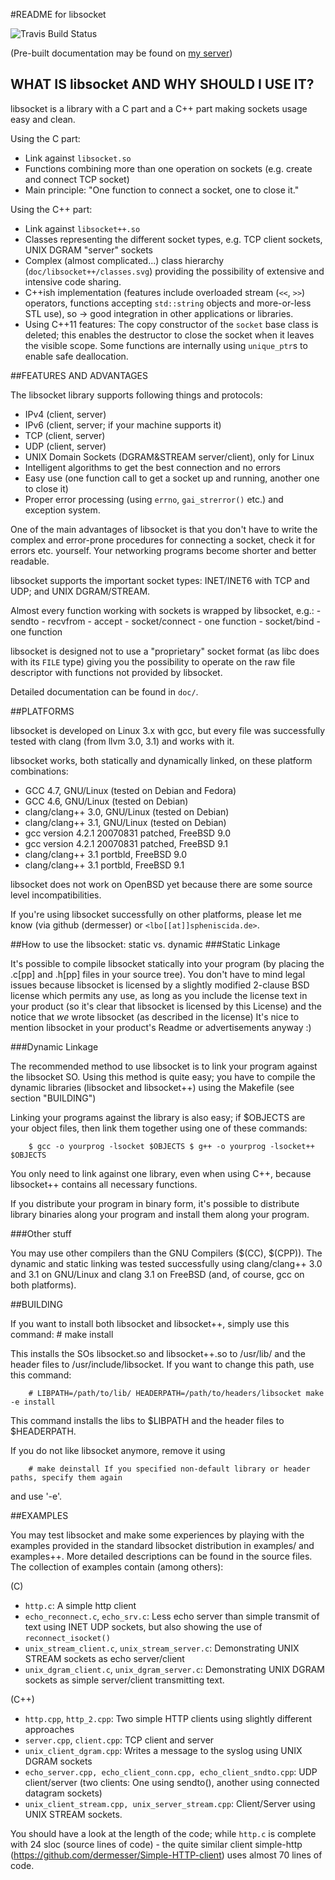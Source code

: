 #README for libsocket

![Travis Build Status](https://api.travis-ci.org/dermesser/libsocket.png )

(Pre-built documentation may be found on [my
 server](http://lbo.spheniscida.de/doc/libsocket/doxygen/index.html))

## WHAT IS libsocket AND WHY SHOULD I USE IT?

libsocket is a library with a C part and a C++ part making sockets usage easy and clean.

Using the C part:

- Link against `libsocket.so`
- Functions combining more than one operation on sockets (e.g. create and connect TCP socket)
- Main principle: "One function to connect a socket, one to close it."

Using the C++ part:

- Link against `libsocket++.so`
- Classes representing the different socket types, e.g. TCP client sockets, UNIX DGRAM "server"
sockets
- Complex (almost complicated...) class hierarchy (`doc/libsocket++/classes.svg`) providing the
possibility of extensive and intensive code sharing.
- C++ish implementation (features include overloaded stream (`<<`, `>>`) operators, functions
accepting `std::string` objects and more-or-less STL use), so -> good integration in other
applications or libraries.
- Using C++11 features: The copy constructor of the `socket` base class is deleted; this enables the
destructor to close the socket when it leaves the visible scope. Some functions are internally using
`unique_ptr`s to enable safe deallocation.


##FEATURES AND ADVANTAGES

The libsocket library supports following things and protocols:

* IPv4 (client, server)
* IPv6 (client, server; if your machine supports it)
* TCP (client, server)
* UDP (client, server)
* UNIX Domain Sockets (DGRAM&STREAM server/client), only for Linux
* Intelligent algorithms to get the best connection and no errors
* Easy use (one function call to get a socket up and running, another one to close it)
* Proper error processing (using `errno`, `gai_strerror()` etc.) and exception system.

One of the main advantages of libsocket is that you don't have to write the complex and error-prone
procedures for connecting a socket, check it for errors etc. yourself. Your networking programs
become shorter and better readable.

libsocket supports the important socket types: INET/INET6 with TCP and UDP; and UNIX DGRAM/STREAM.

Almost every function working with sockets is wrapped by libsocket, e.g.:
        - sendto
        - recvfrom
        - accept
        - socket/connect - one function
        - socket/bind    - one function

libsocket is designed not to use a "proprietary" socket format (as libc does with its `FILE` type)
giving you the possibility to operate on the raw file descriptor with functions not provided by
libsocket.

Detailed documentation can be found in `doc/`.

##PLATFORMS

libsocket is developed on Linux 3.x with gcc, but every file was successfully tested with clang
(from llvm 3.0, 3.1) and works with it.

libsocket works, both statically and dynamically linked, on these platform combinations:

- GCC 4.7, GNU/Linux (tested on Debian and Fedora)
- GCC 4.6, GNU/Linux (tested on Debian)
- clang/clang++ 3.0, GNU/Linux (tested on Debian)
- clang/clang++ 3.1, GNU/Linux (tested on Debian)
- gcc version 4.2.1 20070831 patched, FreeBSD 9.0
- gcc version 4.2.1 20070831 patched, FreeBSD 9.1
- clang/clang++ 3.1 portbld, FreeBSD 9.0
- clang/clang++ 3.1 portbld, FreeBSD 9.1

libsocket does not work on OpenBSD yet because there are some source level incompatibilities.

If you're using libsocket successfully on other platforms, please let me know (via github
        (dermesser) or `<lbo[[at]]spheniscida.de>`.

##How to use the libsocket: static vs. dynamic ###Static Linkage

It's possible to compile libsocket statically into your program (by placing the .c[pp] and .h[pp]
    files in your source tree). You don't have to mind legal issues because libsocket is licensed by
a slightly modified 2-clause BSD license which permits any use, as long as you include the license
text in your product (so it's clear that libsocket is licensed by this License) and the notice that
*we* wrote libsocket (as described in the license) It's nice to mention libsocket in your product's
Readme or advertisements anyway :)

###Dynamic Linkage

The recommended method to use libsocket is to link your program against the libsocket SO. Using this
method is quite easy; you have to compile the dynamic libraries (libsocket and libsocket++) using
the Makefile (see section "BUILDING")

Linking your programs against the library is also easy; if $OBJECTS are your object files, then link
them together using one of these commands:

        $ gcc -o yourprog -lsocket $OBJECTS $ g++ -o yourprog -lsocket++ $OBJECTS

You only need to link against one library, even when using C++, because libsocket++ contains all
necessary functions.

If you distribute your program in binary form, it's possible to distribute library binaries along
your program and install them along your program.

###Other stuff

You may use other compilers than the GNU Compilers ($(CC), $(CPP)). The dynamic and static linking
was tested successfully using clang/clang++ 3.0 and 3.1 on GNU/Linux and clang 3.1 on FreeBSD (and,
        of course, gcc on both platforms).

##BUILDING

If you want to install both libsocket and libsocket++, simply use this command: # make install

This installs the SOs libsocket.so and libsocket++.so to /usr/lib/ and the header files to
/usr/include/libsocket. If you want to change this path, use this command:

        # LIBPATH=/path/to/lib/ HEADERPATH=/path/to/headers/libsocket make -e install

This command installs the libs to $LIBPATH and the header files to $HEADERPATH.

If you do not like libsocket anymore, remove it using

        # make deinstall If you specified non-default library or header paths, specify them again
and use '-e'.

##EXAMPLES

You may test libsocket and make some experiences by playing with the examples provided in the
standard libsocket distribution in examples/ and examples++. More detailed descriptions can be found
in the source files. The collection of examples contain (among others):

(C)

* `http.c`: A simple http client
* `echo_reconnect.c`, `echo_srv.c`: Less echo server than simple transmit of text using INET UDP
sockets, but also showing the use of `reconnect_isocket()`
* `unix_stream_client.c`, `unix_stream_server.c`: Demonstrating UNIX STREAM sockets as echo
server/client
* `unix_dgram_client.c`, `unix_dgram_server.c`: Demonstrating UNIX DGRAM sockets as simple
server/client transmitting text.

(C++)

* `http.cpp`, `http_2.cpp`: Two simple HTTP clients using slightly different approaches
* `server.cpp`, `client.cpp`: TCP client and server
* `unix_client_dgram.cpp`: Writes a message to the syslog using UNIX DGRAM sockets
* `echo_server.cpp, echo_client_conn.cpp, echo_client_sndto.cpp`: UDP client/server (two clients:
        One using sendto(), another using connected datagram sockets)
* `unix_client_stream.cpp, unix_server_stream.cpp`: Client/Server using UNIX STREAM sockets.

You should have a look at the length of the code; while `http.c` is complete with 24 sloc (source
        lines of code) - the quite similar client simple-http
(https://github.com/dermesser/Simple-HTTP-client) uses almost 70 lines of code.

